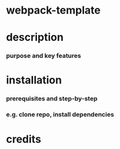 # webpack-template

# description

### purpose and key features

# installation

### prerequisites and step-by-step

### e.g. clone repo, install dependencies

# credits
